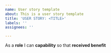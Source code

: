 ```yaml
---
name: User story template
about: This is a user story template
title: 'USER STORY: <TITLE>'
labels: ''
assignees: ''

---
```


As a **role** I can **capability** so that **received benefit**
